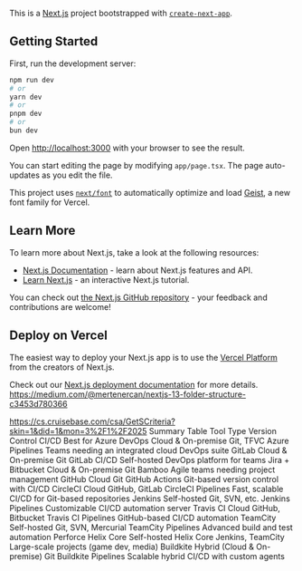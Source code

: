 This is a [Next.js](https://nextjs.org) project bootstrapped with [`create-next-app`](https://nextjs.org/docs/app/api-reference/cli/create-next-app).

## Getting Started

First, run the development server:

```bash
npm run dev
# or
yarn dev
# or
pnpm dev
# or
bun dev
```

Open [http://localhost:3000](http://localhost:3000) with your browser to see the result.

You can start editing the page by modifying `app/page.tsx`. The page auto-updates as you edit the file.

This project uses [`next/font`](https://nextjs.org/docs/app/building-your-application/optimizing/fonts) to automatically optimize and load [Geist](https://vercel.com/font), a new font family for Vercel.

## Learn More

To learn more about Next.js, take a look at the following resources:

- [Next.js Documentation](https://nextjs.org/docs) - learn about Next.js features and API.
- [Learn Next.js](https://nextjs.org/learn) - an interactive Next.js tutorial.

You can check out [the Next.js GitHub repository](https://github.com/vercel/next.js) - your feedback and contributions are welcome!

## Deploy on Vercel

The easiest way to deploy your Next.js app is to use the [Vercel Platform](https://vercel.com/new?utm_medium=default-template&filter=next.js&utm_source=create-next-app&utm_campaign=create-next-app-readme) from the creators of Next.js.

Check out our [Next.js deployment documentation](https://nextjs.org/docs/app/building-your-application/deploying) for more details.
https://medium.com/@mertenercan/nextjs-13-folder-structure-c3453d780366


https://cs.cruisebase.com/csa/GetSCriteria?skin=1&did=1&mon=3%2F1%2F2025
Summary Table
Tool	Type	Version Control	CI/CD	Best for
Azure DevOps	Cloud & On-premise	Git, TFVC	Azure Pipelines	Teams needing an integrated cloud DevOps suite
GitLab	Cloud & On-premise	Git	GitLab CI/CD	Self-hosted DevOps platform for teams
Jira + Bitbucket	Cloud & On-premise	Git	Bamboo	Agile teams needing project management
GitHub	Cloud	Git	GitHub Actions	Git-based version control with CI/CD
CircleCI	Cloud	GitHub, GitLab	CircleCI Pipelines	Fast, scalable CI/CD for Git-based repositories
Jenkins	Self-hosted	Git, SVN, etc.	Jenkins Pipelines	Customizable CI/CD automation server
Travis CI	Cloud	GitHub, Bitbucket	Travis CI Pipelines	GitHub-based CI/CD automation
TeamCity	Self-hosted	Git, SVN, Mercurial	TeamCity Pipelines	Advanced build and test automation
Perforce Helix Core	Self-hosted	Helix Core	Jenkins, TeamCity	Large-scale projects (game dev, media)
Buildkite	Hybrid (Cloud & On-premise)	Git	Buildkite Pipelines	Scalable hybrid CI/CD with custom agents
